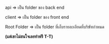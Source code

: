 api => เป็น folder ของ back end

client => เป็น folder ของ front end

Root Folder => เป็น folder ที่เก็บรายละเอียดที่บริษัทกำหนด

**(แต่เขาไม่สนใจเลยทำฟรี T-T)**
